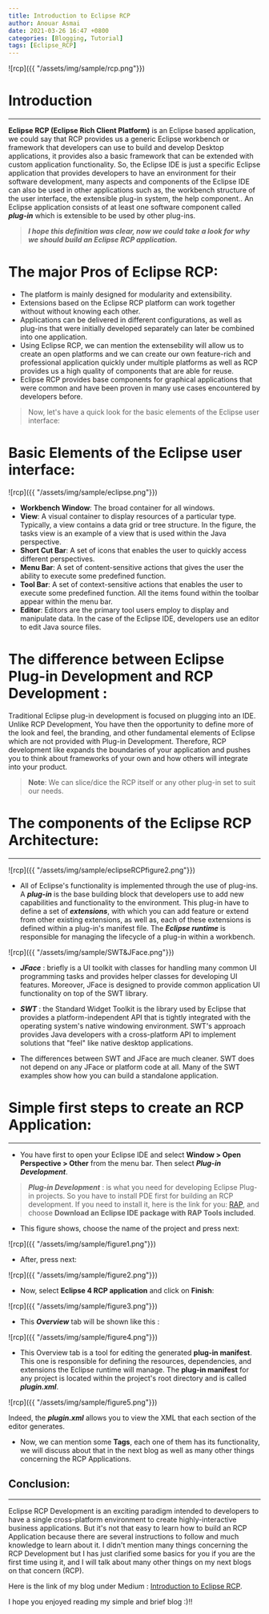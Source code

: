 ```yaml
---
title: Introduction to Eclipse RCP
author: Anouar Asmai
date: 2021-03-26 16:47 +0800
categories: [Blogging, Tutorial]
tags: [Eclipse_RCP]
---
```


![rcp]({{ "/assets/img/sample/rcp.png"}})

# Introduction

---

   **Eclipse RCP (Eclipse Rich Client Platform)** is an Eclipse based application, we could say that RCP provides us a generic Eclipse workbench or framework that developers can use to build and develop Desktop applications, it provides also a basic framework that can be extended with custom application functionality.
So, the Eclipse IDE is just a specific Eclipse application that provides developers to have an environment for their software development, many aspects and components of the Eclipse IDE can also be used in other applications such as, the workbench structure of the user interface, the extensible plug-in system, the help component.. An Eclipse application consists of at least one
software component called ***plug-in*** which is extensible to be used by other plug-ins.


> ***I hope this definition was clear, now we could take a look for why we should build an Eclipse RCP application.***

# The major Pros of Eclipse RCP:

* The platform is mainly designed for modularity and extensibility.
* Extensions based on the Eclipse RCP platform can work together without
without knowing each other. 
* Applications can be delivered in different configurations, as well as plug-ins that were initially developed separately can later be combined into one application.
* Using Eclipse RCP, we can mention the extensebility will allow us to create an open platforms and we can create our own feature-rich and professional application quickly under multiple platforms as well as RCP provides us a high quality of components that are able for reuse.
* Eclipse RCP provides base components for graphical applications that were common and have been proven in many use cases encountered by developers before.


> Now, let's have a quick look for the basic elements of the Eclipse user interface:

# Basic Elements of the Eclipse user interface:

![rcp]({{ "/assets/img/sample/eclipse.png"}})

- **Workbench Window**: The broad container for all windows.
- **View**: A visual container to display resources of a particular type. Typically, a view contains a data grid or tree structure. In the figure, the tasks view is an example of a view that is used within the Java perspective.
- **Short Cut Bar**: A set of icons that enables the user to quickly access different perspectives.
- **Menu Bar**: A set of content-sensitive actions that gives the user the ability to execute some predefined function.
- **Tool Bar**: A set of context-sensitive actions that enables the user to execute some predefined function. All the items found within the toolbar appear within the menu bar.
- **Editor**: Editors are the primary tool users employ to display and manipulate data. In the case of the Eclipse IDE, developers use an editor to edit Java source files.


# The difference between Eclipse Plug-in Development and RCP Development :


Traditional Eclipse plug-in development is focused on plugging into an IDE. Unlike RCP Development, You have then the opportunity to define more of the look and feel, the branding, and other fundamental elements of Eclipse which are not provided with Plug-in Development. Therefore, RCP development like expands the boundaries of your application and pushes you to think about frameworks of your own and how others will integrate into your product.


> **Note**: We can slice/dice the RCP itself or any other plug-in set to suit our needs.


# The components of the Eclipse RCP Architecture:

---

![rcp]({{ "/assets/img/sample/eclipseRCPfigure2.png"}})


- All of Eclipse's functionality is implemented through the use of plug-ins. A ***plug-in*** is the base building block that developers use to add new capabilities and functionality to the environment. This plug-in have to define a set of ***extensions***, with which you can add feature or extend from other existing extensions, as well as, each of these extensions is defined within a plug-in's manifest file. The ***Eclipse runtime*** is responsible for managing the lifecycle of a plug-in within a workbench. 



![rcp]({{ "/assets/img/sample/SWT&JFace.png"}})


- ***JFace*** : briefly is a UI toolkit with classes for handling many common UI programming tasks and provides helper classes for developing UI features. Moreover, JFace is designed to provide common application UI functionality on top of the SWT library.

- ***SWT*** : the Standard Widget Toolkit is the library used by Eclipse that  provides a platform-independent API that is tightly integrated with the operating system's native windowing environment. SWT's approach provides Java developers with a cross-platform API to implement
solutions that "feel" like native desktop applications.

- The differences between SWT and JFace are much cleaner. SWT does not depend on any JFace or platform code at all. Many of the SWT examples show how you can build a standalone application.


# Simple first steps to create an RCP Application:

---

- You have first to open your Eclipse IDE and select **Window > Open Perspective > Other** from the menu bar. Then select ***Plug-in Development***. 

> ***Plug-in Development*** : is what you need for developing Eclipse Plug-in projects. So you have to install PDE first for building an RCP development. If you need to install it, here is the link for you: [RAP](https://www.eclipse.org/rap/downloads/), and choose **Download an Eclipse IDE package with RAP Tools included**.

- This figure shows, choose the name of the project and press next:

![rcp]({{ "/assets/img/sample/figure1.png"}})

- After, press next:

![rcp]({{ "/assets/img/sample/figure2.png"}})

- Now, select **Eclipse 4 RCP application** and click on **Finish**:

![rcp]({{ "/assets/img/sample/figure3.png"}})

- This ***Overview*** tab will be shown like this :

![rcp]({{ "/assets/img/sample/figure4.png"}})



- This Overview tab is a tool for editing the generated **plug-in manifest**. This one is responsible for defining the resources, dependencies, and extensions the
Eclipse runtime will manage. The **plug-in manifest** for any project is located within the
project's root directory and is called ***plugin.xml***.

![rcp]({{ "/assets/img/sample/figure5.png"}})


Indeed, the ***plugin.xml*** allows you to view the XML that each section of the editor
generates. 


- Now, we can mention some **Tags**, each one of them has its functionality, we will discuss about that in the next blog as well as many other things concerning the RCP Applications.




## Conclusion:

---

Eclipse RCP Development is an exciting paradigm intended to developers to have a single cross-platform environment to create highly-interactive business applications. But it's not that easy to learn how to build an RCP Application because there are several instructions to follow and much knowledge to learn about it. I didn't mention many things concerning the RCP Development but I has just clarified some basics for you if you are the first time using it, and I will talk about many other things on my next blogs on that concern (RCP).

Here is the link of my blog under Medium : [Introduction to Eclipse RCP](https://anouar-asmai0.medium.com/introduction-to-eclipse-rcp-711cd42ee5de).

I hope you enjoyed reading my simple and brief blog :)!!
 
